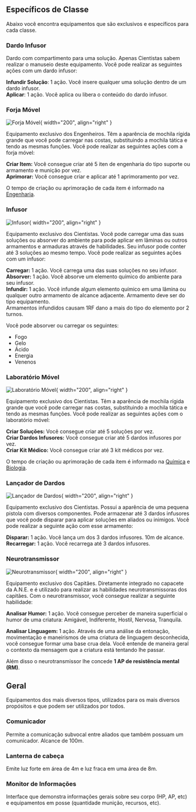 ## Específicos de Classe

Abaixo você encontra equipamentos que são exclusivos e específicos para cada classe.

### Dardo Infusor

Dardo com compartimento para uma solução. Apenas Cientistas sabem realizar o manuseio deste equipamento. Você pode realizar as seguintes ações com um dardo infusor:

**Infundir Solução**: 1 ação. Você insere qualquer uma solução dentro de um dardo infusor.  
**Aplicar**: 1 ação. Você aplica ou libera o conteúdo do dardo infusor.

### Forja Móvel

![Forja Móvel](../../../images/human/mobile_forge_lab.jpg){ width="200", align="right" }

Equipamento exclusivo dos Engenheiros. Têm a aparência de mochila rígida grande que você pode carregar nas costas, substituindo a mochila tática e tendo as mesmas funções. Você pode realizar as seguintes ações com a forja móvel:

**Criar Item:** Você consegue criar até 5 iten de engenharia do tipo suporte ou armamento e munição por vez.  
**Aprimorar:** Você consegue criar e aplicar até 1 aprimoramento por vez.

O tempo de criação ou aprimoração de cada item é informado na [Engenharia](../scienceRecipes/engineering.md).

### Infusor

![Infusor](../../../images/human/infusor.jpg){ width="200", align="right" }

Equipamento exclusivo dos Cientistas. Você pode carregar uma das suas soluções ou absorver do ambiente para pode aplicar em lâminas ou outros armamentos e armaduras através de habilidades. Seu infusor pode conter até 3 soluções ao mesmo tempo.
Você pode realizar as seguintes ações com um infusor:

**Carregar:** 1 ação. Você carrega uma das suas soluções no seu infusor.  
**Absorver:** 1 ação. Você absorve um elemento químico do ambiente para seu infusor.  
**Infundir:** 1 ação. Você infunde algum elemento químico em uma lâmina ou qualquer outro armamento de alcance adjacente. Armamento deve ser do tipo equipamento.  
Armamentos infundidos causam 1RF dano a mais do tipo do elemento por 2 turnos.

Você pode absorver ou carregar os seguintes:

- Fogo
- Gelo
- Ácido
- Energia
- Venenos

### Laboratório Móvel

![Laboratório Móvel](../../../images/human/mobile_forge_lab.jpg){ width="200", align="right" }

Equipamento exclusivo dos Cientistas. Têm a aparência de mochila rígida grande que você pode carregar nas costas, substituindo a mochila tática e tendo as mesmas funções. Você pode realizar as seguintes ações com o laboratório móvel:

**Criar Soluções:** Você consegue criar até 5 soluções por vez.  
**Criar Dardos Infusores:** Você consegue criar até 5 dardos infusores por vez.  
**Criar Kit Médico:** Você consegue criar até 3 kit médicos por vez.

O tempo de criação ou aprimoração de cada item é informado na [Química](../scienceRecipes/chemistry.md) e [Biologia](../scienceRecipes/biology.md).

### Lançador de Dardos

![Lançador de Dardos](../../../images/human/dartgun.jpg){ width="200", align="right" }

Equipamento exclusivo dos Cientistas. Possui a aparência de uma pequena pistola com diversos componentes. Pode armazenar até 3 dardos infusores que você pode disparar para aplicar soluções em aliados ou inimigos. Você pode realizar a seguinte ação com esse armamento:

**Disparar:** 1 ação. Você lança um dos 3 dardos infusores. 10m de alcance.  
**Recarregar:** 1 ação. Você recarrega até 3 dardos infusores.

### Neurotransmissor

![Neurotransmissor](../../../images/human/neurotransmissor.jpg){ width="200", align="right" }

Equipamento exclusivo dos Capitães. Diretamente integrado no capacete da A.N.E. e é utilizado para realizar as habilidades neurotransmissoras dos capitães. Com o neurotransmissor, você consegue realizar a seguinte habilidade:

**Analisar Humor:** 1 ação. Você consegue perceber de maneira superficial o humor de uma criatura: Amigável, Indiferente, Hostil, Nervosa, Tranquila.

**Analisar Linguagem:** 1 ação. Através de uma análise da entonação, movimentação e maneirismos de uma criatura de linguagem desconhecida, você consegue formar uma base crua dela. Você entende de maneira geral o contexto da mensagem que a criatura está tentando lhe passar.

Além disso o neurotransmissor lhe concede **1 AP de resistência mental (RM)**.

## Geral

Equipamentos dos mais diversos tipos, utilizados para os mais diversos propósitos e que podem ser utilizados por todos.

### Comunicador

Permite a comunicação subvocal entre aliados que também possuam um comunicador. Alcance de 100m.

### Lanterna de cabeça

Emite luz forte em área de 4m e luz fraca em uma área de 8m.

### Monitor de Informações

Interface que demonstra informações gerais sobre seu corpo (HP, AP, etc) e equipamentos em posse (quantidade munição, recursos, etc).
